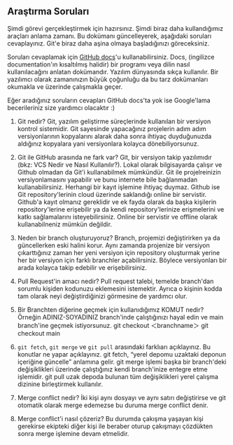 
## Araştırma Soruları

Şimdi görevi gerçekleştirmek için hazırsınız. Şimdi biraz daha kullandığımız araçları anlama zamanı. Bu dokümanı güncelleyerek, aşağıdaki soruları cevaplayınız. Git'e biraz daha aşina olmaya başladığınızı göreceksiniz. 

Soruları cevaplamak için [GitHub docs](https://docs.github.com/en)'u kullanabilirsiniz. Docs, (ingilizce documentation'ın kısaltılmış halidir) bir programı veya dilin nasıl kullanılacağını anlatan dokümandır. Yazılım dünyasında sıkça kullanılır. Bir yazılımcı olarak zamanınızın büyük çoğunluğu da bu tarz dokümanları okumakla ve üzerinde çalışmakla geçer.

Eğer aradığınız soruların cevapları GitHub docs'ta yok ise Google'lama becerileriniz size yardımcı olacaktır :)

1. Git nedir?
Git, yazılım geliştirme süreçlerinde kullanılan bir versiyon kontrol sistemidir. Git sayesinde yapacağınız projelerin adım adım versiyonlarının kopyalarını alarak daha sonra ihtiyaç duyduğunuzda aldığınız kopyalara yani versiyonlara kolayca dönebiliyorsunuz.

2. Git ile GitHub arasında ne fark var?
Git, bir versiyon takip yazılımıdır (bkz: VCS Nedir ve Nasıl Kullanılır?). Lokal olarak bilgisayarda çalışır ve Github olmadan da Git'i kullanabilmek mümkündür. Git ile projelreinizin versiyonlamasını yapabilir ve bunu internete bile bağlanmadan kullanabilirsiniz. Herhangi bir kayıt işlemine ihtiyaç duymaz.
Github ise Git repository'lerinin cloud üzerinde saklandığı online bir servistir. Github'a kayıt olmanız gereklidir ve ek fayda olarak da başka kişilerin repository'lerine erişebilir ya da kendi repository'lerinize erişmelerini ve katkı sağlamalarını isteyebilirsiniz. Online bir servistir ve offline olarak kullanabilneniz mümkün değildir.

3. Neden bir branch oluşturuyoruz?
Branch, projemizi değiştirirken ya da güncellerken eski halini korur. Aynı zamanda projenize bir versiyon çıkarttığınız zaman her yeni versiyon için repository oluşturmak yerine her bir versiyon için farklı branchler açabilirsiniz. Böylece versiyonları bir arada kolayca takip edebilir ve erişebilirsiniz.

4. Pull Request'in amacı nedir?
Pull request talebi, temelde branch'dan sorumlu kişiden kodunuzu eklemesini istemektir. Ayrıca o kişinin kodda tam olarak neyi değiştirdiğinizi görmesine de yardımcı olur.

5. Bir Branchten diğerine geçmek için kullanıdığımız KOMUT nedir? Örneğin ADINIZ-SOYADINIZ branch'inde çalıştığınızı hayal edin ve main branch'ine geçmek istiyorsunuz.
git checkout ＜branchname＞
git checkout main

6. `git fetch`, `git merge` ve `git pull` arasındaki farklıarı açıklayınız. Bu konutlar ne yapar açıklayınız.
git fetch, “yerel depomu uzaktaki deponun içeriğine güncelle” anlamına gelir.
git merge işlemi başka bir branch'deki değişiklikleri üzerinde çalıştığınız kendi branch'inize entegre etme işlemidir.
git pull uzak depoda bulunan tüm değişiklikleri yerel çalışma dizinine birleştirmek kullanılır.

7. Merge conflict nedir?
İki kişi aynı dosyayı ve aynı satırı değiştirirse ve git otomatik olarak merge edemezse bu duruma merge conflict denir.

8. Merge conflict'i nasıl çözeriz?
Bu durumda çakışma yaşayan kişi gerekirse ekipteki diğer kişi ile beraber oturup çakışmayı çözdükten sonra merge işlemine devam etmelidir.

